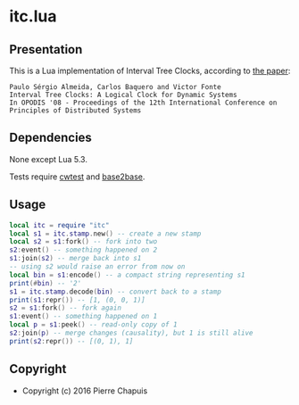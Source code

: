 # itc.lua

## Presentation

This is a Lua implementation of Interval Tree Clocks, according to
[the paper](http://gsd.di.uminho.pt/members/cbm/ps/itc2008.pdf):

    Paulo Sérgio Almeida, Carlos Baquero and Victor Fonte
    Interval Tree Clocks: A Logical Clock for Dynamic Systems
    In OPODIS '08 - Proceedings of the 12th International Conference on Principles of Distributed Systems

## Dependencies

None except Lua 5.3.

Tests require [cwtest](https://github.com/catwell/cwtest)
and [base2base](https://github.com/catwell/base2base).

## Usage

```lua
local itc = require "itc"
local s1 = itc.stamp.new() -- create a new stamp
local s2 = s1:fork() -- fork into two
s2:event() -- something happened on 2
s1:join(s2) -- merge back into s1
-- using s2 would raise an error from now on
local bin = s1:encode() -- a compact string representing s1
print(#bin) -- '2'
s1 = itc.stamp.decode(bin) -- convert back to a stamp
print(s1:repr()) -- [1, (0, 0, 1)]
s2 = s1:fork() -- fork again
s1:event() -- something happened on 1
local p = s1:peek() -- read-only copy of 1
s2:join(p) -- merge changes (causality), but 1 is still alive
print(s2:repr()) -- [(0, 1), 1]
```

## Copyright

- Copyright (c) 2016 Pierre Chapuis
